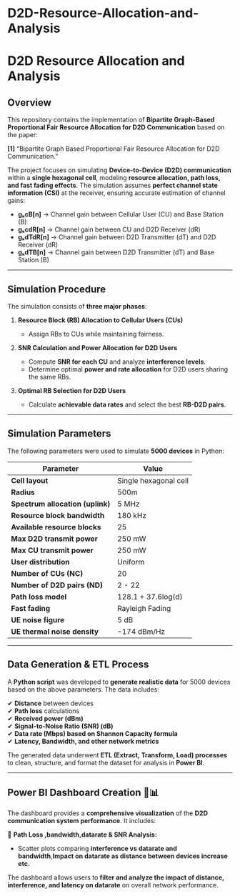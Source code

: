 # D2D-Resource-Allocation-and-Analysis
# D2D Resource Allocation and Analysis

## Overview  
This repository contains the implementation of **Bipartite Graph-Based Proportional Fair Resource Allocation for D2D Communication** based on the paper:  

**[1]** “Bipartite Graph Based Proportional Fair Resource Allocation for D2D Communication.”  

The project focuses on simulating **Device-to-Device (D2D) communication** within a **single hexagonal cell**, modeling **resource allocation, path loss, and fast fading effects**. The simulation assumes **perfect channel state information (CSI)** at the receiver, ensuring accurate estimation of channel gains:  

- **gₖcB[n]** → Channel gain between Cellular User (CU) and Base Station (B)  
- **gₖcdR[n]** → Channel gain between CU and D2D Receiver (dR)  
- **gₖdTdR[n]** → Channel gain between D2D Transmitter (dT) and D2D Receiver (dR)  
- **gₖdTB[n]** → Channel gain between D2D Transmitter (dT) and Base Station (B)  

---

## Simulation Procedure  
The simulation consists of **three major phases**:

1. **Resource Block (RB) Allocation to Cellular Users (CUs)**  
   - Assign RBs to CUs while maintaining fairness.  

2. **SNR Calculation and Power Allocation for D2D Users**  
   - Compute **SNR for each CU** and analyze **interference levels**.  
   - Determine optimal **power and rate allocation** for D2D users sharing the same RBs.  

3. **Optimal RB Selection for D2D Users**  
   - Calculate **achievable data rates** and select the best **RB-D2D pairs**.  

---

## Simulation Parameters  
The following parameters were used to simulate **5000 devices** in Python:

| **Parameter**                    | **Value**      |
|----------------------------------|--------------|
| **Cell layout**                   | Single hexagonal cell |
| **Radius**                         | 500m |
| **Spectrum allocation (uplink)**    | 5 MHz |
| **Resource block bandwidth**        | 180 kHz |
| **Available resource blocks**       | 25 |
| **Max D2D transmit power**          | 250 mW |
| **Max CU transmit power**           | 250 mW |
| **User distribution**               | Uniform |
| **Number of CUs (NC)**              | 20 |
| **Number of D2D pairs (ND)**        | 2 - 22 |
| **Path loss model**                 | 128.1 + 37.6log(d) |
| **Fast fading**                     | Rayleigh Fading |
| **UE noise figure**                 | 5 dB |
| **UE thermal noise density**        | -174 dBm/Hz |

---

## Data Generation & ETL Process  
A **Python script** was developed to **generate realistic data** for 5000 devices based on the above parameters. The data includes:  

✔ **Distance** between devices  
✔ **Path loss** calculations  
✔ **Received power (dBm)**  
✔ **Signal-to-Noise Ratio (SNR) (dB)**  
✔ **Data rate (Mbps) based on Shannon Capacity formula**  
✔ **Latency, Bandwidth, and other network metrics**  

The generated data underwent **ETL (Extract, Transform, Load) processes** to clean, structure, and format the dataset for analysis in **Power BI**.

---

## Power BI Dashboard Creation 🎨📊  
The dashboard provides a **comprehensive visualization** of the **D2D communication system performance**. It includes:  

📌 **Path Loss ,bandwidth,datarate & SNR Analysis:**  
- Scatter plots  comparing **interference vs datarate and bandwidth**,**Impact on datarate as distance between devices increase etc.**



The dashboard allows users to **filter and analyze the impact of distance, interference, and latency on datarate** on overall network performance.

